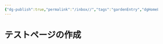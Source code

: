 ```yaml
---
{"dg-publish":true,"permalink":"/inbox//","tags":"gardenEntry","dgHomeLink":true,"dgPassFrontmatter":false}
---
```



# テストページの作成

